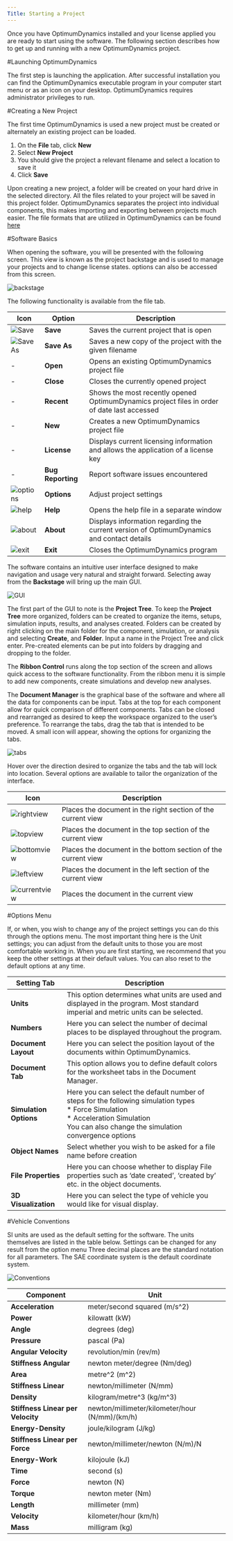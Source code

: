 ```yaml
---
Title: Starting a Project
---
```


Once you have OptimumDynamics installed and your license applied you are ready to start using the software.  The following section describes how to get up and running with a new OptimumDynamics project.

#Launching OptimumDynamics

The first step is launching the application. After successful installation you can find the OptimumDynamics executable program in your computer start menu or as an icon on your desktop. OptimumDynamics requires administrator privileges to run. 

#Creating a New Project

The first time OptimumDynamics is used a new project must be created or alternately an existing project can be loaded. 

1.	On the __File__ tab, click __New__
2.	Select __New Project__
3.	You should give the project a relevant filename and select a location to save it
4.	Click __Save__

Upon creating a new project, a folder will be created on your hard drive in the selected directory. All the files related to your project will be saved in this project folder. OptimumDynamics separates the project into individual components, this makes importing and exporting between projects much easier. The file formats that are utilized in OptimumDynamics can be found [here](../3_Additional_Information/1_Hot_Keys_and_File_Types.md) 


#Software Basics

When opening the software, you will be presented with the following screen. This view is known as the project backstage and is used to manage your projects and to change license states. options can also be accessed from this screen.

![backstage](../img/backstage.png)

The following functionality is available from the file tab.

Icon | Option | Description
-|-|-
![Save](../img/save.png)|__Save__|Saves the current project that is open
![Save As](../img/saveas.png)|__Save As__|Saves a new copy of the project with the given filename
-|__Open__|Opens an existing OptimumDynamics project file
-|__Close__|Closes the currently opened project
-|__Recent__|Shows the most recently opened OptimumDynamics project files in order of date last accessed
-|__New__|Creates a new OptimumDynamics project file 
-|__License__|Displays current licensing information and allows the application of a license key
-|__Bug Reporting__|Report software issues encountered
![options](../img/options.png)|__Options__|Adjust project settings
![help](../img/help.png)|__Help__|Opens the help file in a separate window
![about](../img/about.png)|__About__|Displays information regarding the current version of OptimumDynamics and contact details
![exit](../img/exit.png)|__Exit__|Closes the OptimumDynamics program

The software contains an intuitive user interface designed to make navigation and usage very natural and straight forward.  Selecting away from the __Backstage__ will bring up the main GUI.

![GUI](../img/GUI.PNG)

The first part of the GUI to note is the __Project Tree__.  To keep the __Project Tree__ more organized, folders can be created to organize the items, setups, simulation inputs, results, and analyses created.  Folders can be created by right clicking on the main folder for the component, simulation, or analysis and selecting __Create__, and __Folder__.  Input a name in the Project Tree and click enter.  Pre-created elements can be put into folders by dragging and dropping to the folder.

The __Ribbon Control__ runs along the top section of the screen and allows quick access to the software functionality. From the ribbon menu it is simple to add new components, create simulations and develop new analyses.

The __Document Manager__ is the graphical base of the software and where all the data for components can be input.  Tabs at the top for each component allow for quick comparison of different components.  Tabs can be closed and rearranged as desired to keep the workspace organized to the user’s preference.  To rearrange the tabs, drag the tab that is intended to be moved.  A small icon will appear, showing the options for organizing the tabs.

![tabs](../img/tabs.png)

Hover over the direction desired to organize the tabs and the tab will lock into location.  Several options are available to tailor the organization of the interface.

__Icon__|__Description__
-|-
![rightview](../img/rightview.png)|Places the document in the right section of the current view
![topview](../img/topview.png)|Places the document in the top section of the current view
![bottomview](../img/bottomview.png)|Places the document in the bottom section of the current view
![leftview](../img/leftview.png)|Places the document in the left section of the current view
![currentview](../img/currentview.png)|Places the document in the current view

#Options Menu

If, or when, you wish to change any of the project settings you can do this through the options menu. The most important thing here is the Unit settings; you can adjust from the default units to those you are most comfortable working in. When you are first starting, we recommend that you keep the other settings at their default values. You can also reset to the default options at any time.

__Setting Tab__|__Description__
-|-
__Units__|This option determines what units are used and displayed in the program. Most standard imperial and metric units can be selected.
__Numbers__|Here you can select the number of decimal places to be displayed throughout the program.
__Document Layout__|Here you can select the position layout of the documents within OptimumDynamics.
__Document Tab__|This option allows you to define default colors for the worksheet tabs in the Document Manager. 
__Simulation Options__|Here you can select the default number of steps for the following simulation types<br> * Force Simulation<br> *  Acceleration Simulation<br>You can also change the simulation convergence options
__Object Names__|Select whether you wish to be asked for a file name before creation
__File Properties__|Here you can choose whether to display File properties such as ‘date created’, ‘created by’ etc. in the object documents.
__3D Visualization__|Here you can select the type of vehicle you would like for visual display.


#Vehicle Conventions

SI units are used as the default setting for the software.  The units themselves are listed in the table below. Settings can be changed for any result from the option menu Three decimal places are the standard notation for all parameters.  The SAE coordinate system is the default coordinate system.

![Conventions](../img/conventions.png)

Component|Unit
-|-
__Acceleration__|meter/second squared (m/s^2)
__Power__|kilowatt (kW)
__Angle__|degrees (deg)
__Pressure__|pascal (Pa)
__Angular Velocity__|revolution/min (rev/m)
__Stiffness Angular__|newton meter/degree (Nm/deg)
__Area__|metre^2 (m^2)
__Stiffness Linear__|newton/millimeter (N/mm)
__Density__|kilogram/metre^3 (kg/m^3)
__Stiffness Linear per Velocity__|newton/millimeter/kilometer/hour (N/mm)/(km/h)
__Energy-Density__|joule/kilogram (J/kg)
__Stiffness Linear per Force__|newton/millimeter/newton (N/m)/N
__Energy-Work__|kilojoule (kJ)
__Time__|second (s)
__Force__|newton (N)
__Torque__|newton meter (Nm)
__Length__|millimeter (mm)
__Velocity__|kilometer/hour (km/h)
__Mass__|milligram (kg)		


